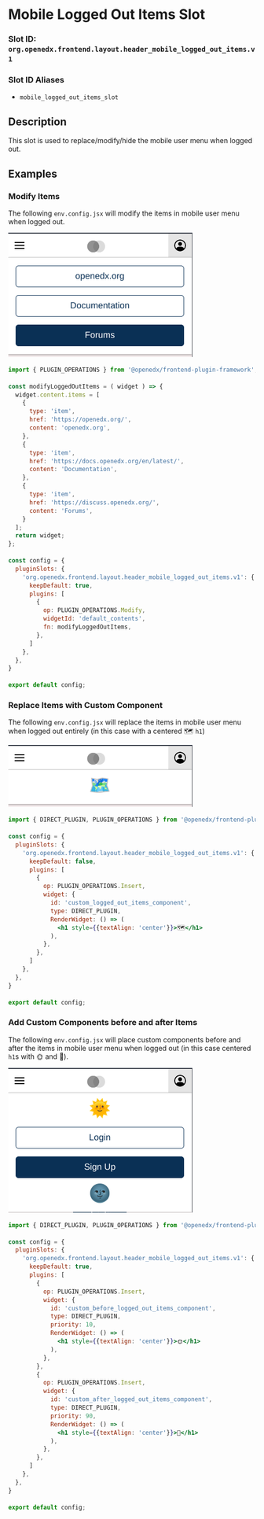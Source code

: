 # Mobile Logged Out Items Slot

### Slot ID: `org.openedx.frontend.layout.header_mobile_logged_out_items.v1`

### Slot ID Aliases
* `mobile_logged_out_items_slot`

## Description

This slot is used to replace/modify/hide the mobile user menu when logged out.

## Examples

### Modify Items

The following `env.config.jsx` will modify the items in mobile user menu when logged out.

![Screenshot of modified items](./images/mobile_logged_out_items_modify_items.png)

```jsx
import { PLUGIN_OPERATIONS } from '@openedx/frontend-plugin-framework';

const modifyLoggedOutItems = ( widget ) => {
  widget.content.items = [
    {
      type: 'item',
      href: 'https://openedx.org/',
      content: 'openedx.org',
    },
    {
      type: 'item',
      href: 'https://docs.openedx.org/en/latest/',
      content: 'Documentation',
    },
    {
      type: 'item',
      href: 'https://discuss.openedx.org/',
      content: 'Forums',
    }
  ];
  return widget;
};

const config = {
  pluginSlots: {
    'org.openedx.frontend.layout.header_mobile_logged_out_items.v1': {
      keepDefault: true,
      plugins: [
        {
          op: PLUGIN_OPERATIONS.Modify,
          widgetId: 'default_contents',
          fn: modifyLoggedOutItems,
        },
      ]
    },
  },
}

export default config;
```

### Replace Items with Custom Component

The following `env.config.jsx` will replace the items in mobile user menu when logged out entirely (in this case with a centered 🗺️ `h1`)

![Screenshot of custom component](./images/mobile_logged_out_items_custom_component.png)

```jsx
import { DIRECT_PLUGIN, PLUGIN_OPERATIONS } from '@openedx/frontend-plugin-framework';

const config = {
  pluginSlots: {
    'org.openedx.frontend.layout.header_mobile_logged_out_items.v1': {
      keepDefault: false,
      plugins: [
        {
          op: PLUGIN_OPERATIONS.Insert,
          widget: {
            id: 'custom_logged_out_items_component',
            type: DIRECT_PLUGIN,
            RenderWidget: () => (
              <h1 style={{textAlign: 'center'}}>🗺️</h1>
            ),
          },
        },
      ]
    },
  },
}

export default config;
```

### Add Custom Components before and after Items

The following `env.config.jsx` will place custom components before and after the items in mobile user menu when logged out (in this case centered `h1`s with 🌞 and 🌚).

![Screenshot of custom components before and after](./images/mobile_logged_out_items_custom_components_before_after.png)

```jsx
import { DIRECT_PLUGIN, PLUGIN_OPERATIONS } from '@openedx/frontend-plugin-framework';

const config = {
  pluginSlots: {
    'org.openedx.frontend.layout.header_mobile_logged_out_items.v1': {
      keepDefault: true,
      plugins: [
        {
          op: PLUGIN_OPERATIONS.Insert,
          widget: {
            id: 'custom_before_logged_out_items_component',
            type: DIRECT_PLUGIN,
            priority: 10,
            RenderWidget: () => (
              <h1 style={{textAlign: 'center'}}>🌞</h1>
            ),
          },
        },
        {
          op: PLUGIN_OPERATIONS.Insert,
          widget: {
            id: 'custom_after_logged_out_items_component',
            type: DIRECT_PLUGIN,
            priority: 90,
            RenderWidget: () => (
              <h1 style={{textAlign: 'center'}}>🌚</h1>
            ),
          },
        },
      ]
    },
  },
}

export default config;
```
